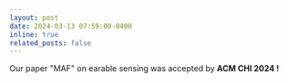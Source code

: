 ```yaml
---
layout: post
date: 2024-03-13 07:59:00-0400
inline: true
related_posts: false
---
```


Our paper "MAF" on earable sensing was accepted by <strong>ACM CHI 2024 !</strong>

